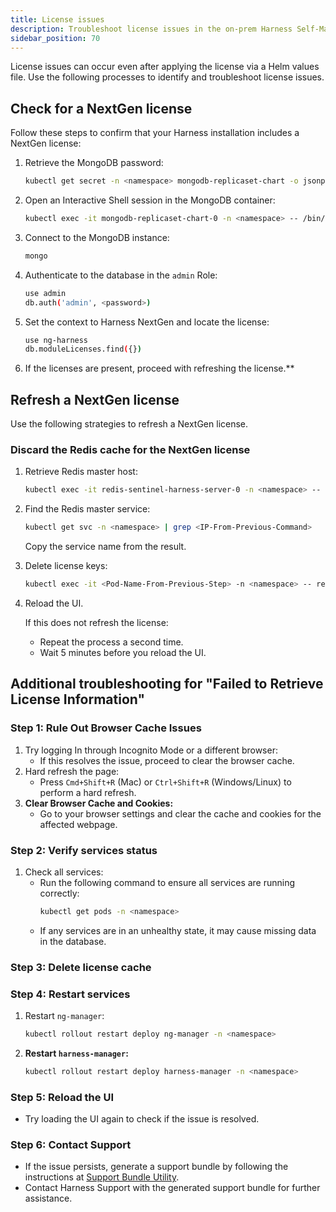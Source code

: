 ```yaml
---
title: License issues
description: Troubleshoot license issues in the on-prem Harness Self-Managed Enterprise Edition.
sidebar_position: 70
---
```


License issues can occur even after applying the license via a Helm values file. Use the following processes to identify and troubleshoot license issues.

## Check for a NextGen license

Follow these steps to confirm that your Harness installation includes a NextGen license:

1. Retrieve the MongoDB password:
   ```sh
   kubectl get secret -n <namespace> mongodb-replicaset-chart -o jsonpath={.data.mongodb-root-password} | base64 --decode | awk '{print $1}'
   ```

2. Open an Interactive Shell session in the MongoDB container:
   ```sh
   kubectl exec -it mongodb-replicaset-chart-0 -n <namespace> -- /bin/sh
   ```

3. Connect to the MongoDB instance:
   ```sh
   mongo
   ```

4. Authenticate to the database in the `admin` Role:
   ```sh
   use admin
   db.auth('admin', <password>)
   ```

5. Set the context to Harness NextGen and locate the license:
   ```sh
   use ng-harness
   db.moduleLicenses.find({})
   ```

6. If the licenses are present, proceed with refreshing the license.**

## Refresh a NextGen license

Use the following strategies to refresh a NextGen license.

### Discard the Redis cache for the NextGen license

1. Retrieve Redis master host:
   ```sh
   kubectl exec -it redis-sentinel-harness-server-0 -n <namespace> -- redis-cli info | grep master_host | cut -c 13-
   ```

2. Find the Redis master service:
   ```sh
   kubectl get svc -n <namespace> | grep <IP-From-Previous-Command>
   ```
   Copy the service name from the result.

3. Delete license keys:
   ```sh
   kubectl exec -it <Pod-Name-From-Previous-Step> -n <namespace> -- redis-cli del "hCache/NGLicense" "jcache_timeout_set:{hCache/NGLicense}"
   ```

4. Reload the UI.

   If this does not refresh the license:
   - Repeat the process a second time.
   - Wait 5 minutes before you reload the UI.

## Additional troubleshooting for "Failed to Retrieve License Information"

### Step 1: Rule Out Browser Cache Issues
1. Try logging In through Incognito Mode or a different browser:
   - If this resolves the issue, proceed to clear the browser cache.
2. Hard refresh the page:
   - Press `Cmd+Shift+R` (Mac) or `Ctrl+Shift+R` (Windows/Linux) to perform a hard refresh.
3. **Clear Browser Cache and Cookies:**
   - Go to your browser settings and clear the cache and cookies for the affected webpage.

### Step 2: Verify services status
1. Check all services:
   - Run the following command to ensure all services are running correctly:
     ```sh
     kubectl get pods -n <namespace>
     ```
   - If any services are in an unhealthy state, it may cause missing data in the database.

### Step 3: Delete license cache

### Step 4: Restart services
1. Restart `ng-manager`:
   ```sh
   kubectl rollout restart deploy ng-manager -n <namespace>
   ```

2. **Restart `harness-manager`:**
   ```sh
   kubectl rollout restart deploy harness-manager -n <namespace>
   ```

### Step 5: Reload the UI
- Try loading the UI again to check if the issue is resolved.

### Step 6: Contact Support
- If the issue persists, generate a support bundle by following the instructions at [Support Bundle Utility](https://developer.harness.io/docs/self-managed-enterprise-edition/support-bundle-utility).
- Contact Harness Support with the generated support bundle for further assistance.